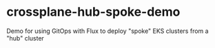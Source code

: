 # crossplane-hub-spoke-demo
Demo for using GitOps with Flux to deploy "spoke" EKS clusters from a "hub" cluster
